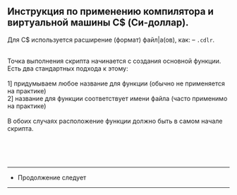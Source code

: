 Инструкция по применению компилятора и виртуальной машины C$ (Си-доллар).
-
Для C$ используется расширение (формат) файл|а(ов), как: – `.cdlr`.<br><br>

Точка выполнения скрипта начинается с создания основной функции. Есть два стандартных подхода к этому:<br>
<br>
1] придумываем любое название для функции (обычно не применяется на практике)<br>
2] название для функции соответствует имени файла (часто применимо на практике)<br>
<br>
В обоих случаях расположение функции должно быть в самом начале скрипта.

<br><br><br>

---------------------
* Продолжение следует
---------------------
